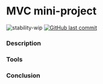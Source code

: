 # MVC mini-project
![stability-wip](https://img.shields.io/badge/stability-work_in_progress-lightgrey.svg?longCache=true&style=flat-square) [![GitHub last commit](https://img.shields.io/github/last-commit/google/skia.svg?style=flat-square)](https://github.com/AlexandruVoica/MVC-project)


### Description

### Tools

### Conclusion
